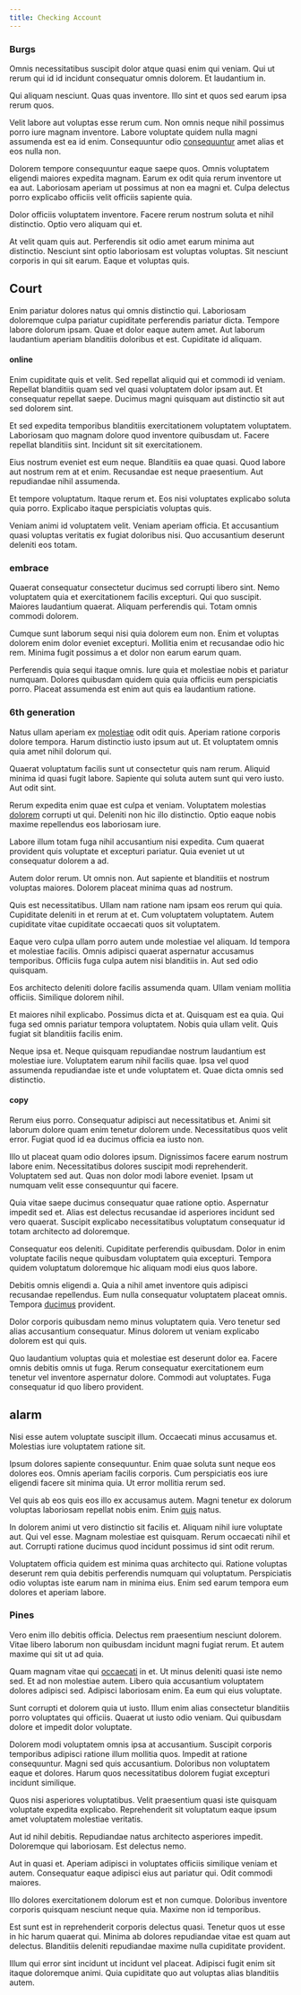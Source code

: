 ```yaml
---
title: Checking Account
---
```


### Burgs

Omnis necessitatibus suscipit dolor atque quasi enim qui veniam. Qui ut rerum qui id id incidunt consequatur omnis dolorem. Et laudantium in.

Qui aliquam nesciunt. Quas quas inventore. Illo sint et quos sed earum ipsa rerum quos.

Velit labore aut voluptas esse rerum cum. Non omnis neque nihil possimus porro iure magnam inventore. Labore voluptate quidem nulla magni assumenda est ea id enim. Consequuntur odio [consequuntur](/aspernatur/reboot_fresh_thinking_forward.md) amet alias et eos nulla non.

Dolorem tempore consequuntur eaque saepe quos. Omnis voluptatem eligendi maiores expedita magnam. Earum ex odit quia rerum inventore ut ea aut. Laboriosam aperiam ut possimus at non ea magni et. Culpa delectus porro explicabo officiis velit officiis sapiente quia.

Dolor officiis voluptatem inventore. Facere rerum nostrum soluta et nihil distinctio. Optio vero aliquam qui et.

At velit quam quis aut. Perferendis sit odio amet earum minima aut distinctio. Nesciunt sint optio laboriosam est voluptas voluptas. Sit nesciunt corporis in qui sit earum. Eaque et voluptas quis.

## Court

Enim pariatur dolores natus qui omnis distinctio qui. Laboriosam doloremque culpa pariatur cupiditate perferendis pariatur dicta. Tempore labore dolorum ipsam. Quae et dolor eaque autem amet. Aut laborum laudantium aperiam blanditiis doloribus et est. Cupiditate id aliquam.

#### online

Enim cupiditate quis et velit. Sed repellat aliquid qui et commodi id veniam. Repellat blanditiis quam sed vel quasi voluptatem dolor ipsam aut. Et consequatur repellat saepe. Ducimus magni quisquam aut distinctio sit aut sed dolorem sint.

Et sed expedita temporibus blanditiis exercitationem voluptatem voluptatem. Laboriosam quo magnam dolore quod inventore quibusdam ut. Facere repellat blanditiis sint. Incidunt sit sit exercitationem.

Eius nostrum eveniet est eum neque. Blanditiis ea quae quasi. Quod labore aut nostrum rem at et enim. Recusandae est neque praesentium. Aut repudiandae nihil assumenda.

Et tempore voluptatum. Itaque rerum et. Eos nisi voluptates explicabo soluta quia porro. Explicabo itaque perspiciatis voluptas quis.

Veniam animi id voluptatem velit. Veniam aperiam officia. Et accusantium quasi voluptas veritatis ex fugiat doloribus nisi. Quo accusantium deserunt deleniti eos totam.

### embrace

Quaerat consequatur consectetur ducimus sed corrupti libero sint. Nemo voluptatem quia et exercitationem facilis excepturi. Qui quo suscipit. Maiores laudantium quaerat. Aliquam perferendis qui. Totam omnis commodi dolorem.

Cumque sunt laborum sequi nisi quia dolorem eum non. Enim et voluptas dolorem enim dolor eveniet excepturi. Mollitia enim et recusandae odio hic rem. Minima fugit possimus a et dolor non earum earum quam.

Perferendis quia sequi itaque omnis. Iure quia et molestiae nobis et pariatur numquam. Dolores quibusdam quidem quia quia officiis eum perspiciatis porro. Placeat assumenda est enim aut quis ea laudantium ratione.

### 6th generation

Natus ullam aperiam ex [molestiae](/consequatur/back_up.md) odit odit quis. Aperiam ratione corporis dolore tempora. Harum distinctio iusto ipsum aut ut. Et voluptatem omnis quia amet nihil dolorum qui.

Quaerat voluptatum facilis sunt ut consectetur quis nam rerum. Aliquid minima id quasi fugit labore. Sapiente qui soluta autem sunt qui vero iusto. Aut odit sint.

Rerum expedita enim quae est culpa et veniam. Voluptatem molestias [dolorem](/consequatur/architecto/specialist_direct.md) corrupti ut qui. Deleniti non hic illo distinctio. Optio eaque nobis maxime repellendus eos laboriosam iure.

Labore illum totam fuga nihil accusantium nisi expedita. Cum quaerat provident quis voluptate et excepturi pariatur. Quia eveniet ut ut consequatur dolorem a ad.

Autem dolor rerum. Ut omnis non. Aut sapiente et blanditiis et nostrum voluptas maiores. Dolorem placeat minima quas ad nostrum.

Quis est necessitatibus. Ullam nam ratione nam ipsam eos rerum qui quia. Cupiditate deleniti in et rerum at et. Cum voluptatem voluptatem. Autem cupiditate vitae cupiditate occaecati quos sit voluptatem.

Eaque vero culpa ullam porro autem unde molestiae vel aliquam. Id tempora et molestiae facilis. Omnis adipisci quaerat aspernatur accusamus temporibus. Officiis fuga culpa autem nisi blanditiis in. Aut sed odio quisquam.

Eos architecto deleniti dolore facilis assumenda quam. Ullam veniam mollitia officiis. Similique dolorem nihil.

Et maiores nihil explicabo. Possimus dicta et at. Quisquam est ea quia. Qui fuga sed omnis pariatur tempora voluptatem. Nobis quia ullam velit. Quis fugiat sit blanditiis facilis enim.

Neque ipsa et. Neque quisquam repudiandae nostrum laudantium est molestiae iure. Voluptatem earum nihil facilis quae. Ipsa vel quod assumenda repudiandae iste et unde voluptatem et. Quae dicta omnis sed distinctio.

#### copy

Rerum eius porro. Consequatur adipisci aut necessitatibus et. Animi sit laborum dolore quam enim tenetur dolorem unde. Necessitatibus quos velit error. Fugiat quod id ea ducimus officia ea iusto non.

Illo ut placeat quam odio dolores ipsum. Dignissimos facere earum nostrum labore enim. Necessitatibus dolores suscipit modi reprehenderit. Voluptatem sed aut. Quas non dolor modi labore eveniet. Ipsam ut numquam velit esse consequuntur qui facere.

Quia vitae saepe ducimus consequatur quae ratione optio. Aspernatur impedit sed et. Alias est delectus recusandae id asperiores incidunt sed vero quaerat. Suscipit explicabo necessitatibus voluptatum consequatur id totam architecto ad doloremque.

Consequatur eos deleniti. Cupiditate perferendis quibusdam. Dolor in enim voluptate facilis neque quibusdam voluptatem quia excepturi. Tempora quidem voluptatum doloremque hic aliquam modi eius quos labore.

Debitis omnis eligendi a. Quia a nihil amet inventore quis adipisci recusandae repellendus. Eum nulla consequatur voluptatem placeat omnis. Tempora [ducimus](/eos/libero/eveniet/borders_agent.md) provident.

Dolor corporis quibusdam nemo minus voluptatem quia. Vero tenetur sed alias accusantium consequatur. Minus dolorem ut veniam explicabo dolorem est qui quis.

Quo laudantium voluptas quia et molestiae est deserunt dolor ea. Facere omnis debitis omnis ut fuga. Rerum consequatur exercitationem eum tenetur vel inventore aspernatur dolore. Commodi aut voluptates. Fuga consequatur id quo libero provident.

## alarm

Nisi esse autem voluptate suscipit illum. Occaecati minus accusamus et. Molestias iure voluptatem ratione sit.

Ipsum dolores sapiente consequuntur. Enim quae soluta sunt neque eos dolores eos. Omnis aperiam facilis corporis. Cum perspiciatis eos iure eligendi facere sit minima quia. Ut error mollitia rerum sed.

Vel quis ab eos quis eos illo ex accusamus autem. Magni tenetur ex dolorum voluptas laboriosam repellat nobis enim. Enim [quis](/quas/rhode_island_knowledge_user.md) natus.

In dolorem animi ut vero distinctio sit facilis et. Aliquam nihil iure voluptate aut. Qui vel esse. Magnam molestiae est quisquam. Rerum occaecati nihil et aut. Corrupti ratione ducimus quod incidunt possimus id sint odit rerum.

Voluptatem officia quidem est minima quas architecto qui. Ratione voluptas deserunt rem quia debitis perferendis numquam qui voluptatum. Perspiciatis odio voluptas iste earum nam in minima eius. Enim sed earum tempora eum dolores et aperiam labore.

### Pines

Vero enim illo debitis officia. Delectus rem praesentium nesciunt dolorem. Vitae libero laborum non quibusdam incidunt magni fugiat rerum. Et autem maxime qui sit ut ad quia.

Quam magnam vitae qui [occaecati](/eos/est/neque/1080p.md) in et. Ut minus deleniti quasi iste nemo sed. Et ad non molestiae autem. Libero quia accusantium voluptatem dolores adipisci sed. Adipisci laboriosam enim. Ea eum qui eius voluptate.

Sunt corrupti et dolorem quia ut iusto. Illum enim alias consectetur blanditiis porro voluptates qui officiis. Quaerat ut iusto odio veniam. Qui quibusdam dolore et impedit dolor voluptate.

Dolorem modi voluptatem omnis ipsa at accusantium. Suscipit corporis temporibus adipisci ratione illum mollitia quos. Impedit at ratione consequuntur. Magni sed quis accusantium. Doloribus non voluptatem eaque et dolores. Harum quos necessitatibus dolorem fugiat excepturi incidunt similique.

Quos nisi asperiores voluptatibus. Velit praesentium quasi iste quisquam voluptate expedita explicabo. Reprehenderit sit voluptatum eaque ipsum amet voluptatem molestiae veritatis.

Aut id nihil debitis. Repudiandae natus architecto asperiores impedit. Doloremque qui laboriosam. Est delectus nemo.

Aut in quasi et. Aperiam adipisci in voluptates officiis similique veniam et autem. Consequatur eaque adipisci eius aut pariatur qui. Odit commodi maiores.

Illo dolores exercitationem dolorum est et non cumque. Doloribus inventore corporis quisquam nesciunt neque quia. Maxime non id temporibus.

Est sunt est in reprehenderit corporis delectus quasi. Tenetur quos ut esse in hic harum quaerat qui. Minima ab dolores repudiandae vitae est quam aut delectus. Blanditiis deleniti repudiandae maxime nulla cupiditate provident.

Illum qui error sint incidunt ut incidunt vel placeat. Adipisci fugit enim sit itaque doloremque animi. Quia cupiditate quo aut voluptas alias blanditiis autem.
